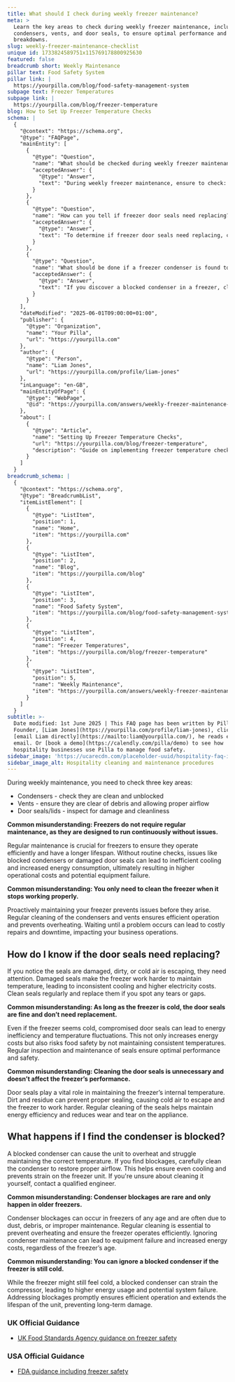 ```yaml
---
title: What should I check during weekly freezer maintenance?
meta: >
  Learn the key areas to check during weekly freezer maintenance, including
  condensers, vents, and door seals, to ensure optimal performance and prevent
  breakdowns.
slug: weekly-freezer-maintenance-checklist
unique id: 1733824589751x115769178800925630
featured: false
breadcrumb short: Weekly Maintenance
pillar text: Food Safety System
pillar link: |
  https://yourpilla.com/blog/food-safety-management-system
subpage text: Freezer Temperatures
subpage link: |
  https://yourpilla.com/blog/freezer-temperature
blog: How to Set Up Freezer Temperature Checks
schema: |
  {
    "@context": "https://schema.org",
    "@type": "FAQPage",
    "mainEntity": [
      {
        "@type": "Question",
        "name": "What should be checked during weekly freezer maintenance?",
        "acceptedAnswer": {
          "@type": "Answer",
          "text": "During weekly freezer maintenance, ensure to check: 1. Condensers for cleanliness and unblocked paths, 2. Vents to ensure they are clear of debris and allow proper airflow, 3. Door seals or lids to inspect for any damage or cleanliness issues. Routine checks prevent operational issues by ensuring efficient cooling and prolonged equipment lifespan."
        }
      },
      {
        "@type": "Question",
        "name": "How can you tell if freezer door seals need replacing?",
        "acceptedAnswer": {
          "@type": "Answer",
          "text": "To determine if freezer door seals need replacing, check for any damage, dirt, or evidence of cold air escaping. Regular cleaning is essential, and if you find tears or gaps, replace the seals to ensure consistent cooling and efficient energy usage."
        }
      },
      {
        "@type": "Question",
        "name": "What should be done if a freezer condenser is found to be blocked?",
        "acceptedAnswer": {
          "@type": "Answer",
          "text": "If you discover a blocked condenser in a freezer, clean it carefully to restore proper airflow. This maintains even cooling, prevents overheating, and reduces strain on the freezer, supporting efficient operation and extending the unit's lifespan."
        }
      }
    ],
    "dateModified": "2025-06-01T09:00:00+01:00",
    "publisher": {
      "@type": "Organization",
      "name": "Your Pilla",
      "url": "https://yourpilla.com"
    },
    "author": {
      "@type": "Person",
      "name": "Liam Jones",
      "url": "https://yourpilla.com/profile/liam-jones"
    },
    "inLanguage": "en-GB",
    "mainEntityOfPage": {
      "@type": "WebPage",
      "@id": "https://yourpilla.com/answers/weekly-freezer-maintenance-checklist"
    },
    "about": [
      {
        "@type": "Article",
        "name": "Setting Up Freezer Temperature Checks",
        "url": "https://yourpilla.com/blog/freezer-temperature",
        "description": "Guide on implementing freezer temperature checks to maintain optimal freezer operations and compliance."
      }
    ]
  }
breadcrumb_schema: |
  {
    "@context": "https://schema.org",
    "@type": "BreadcrumbList",
    "itemListElement": [
      {
        "@type": "ListItem",
        "position": 1,
        "name": "Home",
        "item": "https://yourpilla.com"
      },
      {
        "@type": "ListItem",
        "position": 2,
        "name": "Blog",
        "item": "https://yourpilla.com/blog"
      },
      {
        "@type": "ListItem",
        "position": 3,
        "name": "Food Safety System",
        "item": "https://yourpilla.com/blog/food-safety-management-system"
      },
      {
        "@type": "ListItem",
        "position": 4,
        "name": "Freezer Temperatures",
        "item": "https://yourpilla.com/blog/freezer-temperature"
      },
      {
        "@type": "ListItem",
        "position": 5,
        "name": "Weekly Maintenance",
        "item": "https://yourpilla.com/answers/weekly-freezer-maintenance-checklist"
      }
    ]
  }
subtitle: >-
  Date modified: 1st June 2025 | This FAQ page has been written by Pilla
  Founder, [Liam Jones](https://yourpilla.com/profile/liam-jones), click to
  [email Liam directly](https://mailto:liam@yourpilla.com/), he reads every
  email. Or [book a demo](https://calendly.com/pilla/demo) to see how
  hospitality businesses use Pilla to manage food safety.
sidebar_image: 'https://ucarecdn.com/placeholder-uuid/hospitality-faq-image.jpg'
sidebar_image_alt: Hospitality cleaning and maintenance procedures
---
```

During weekly maintenance, you need to check three key areas:

-   Condensers - check they are clean and unblocked
-   Vents - ensure they are clear of debris and allowing proper airflow
-   Door seals/lids - inspect for damage and cleanliness

**Common misunderstanding: Freezers do not require regular maintenance, as they are designed to run continuously without issues.**

Regular maintenance is crucial for freezers to ensure they operate efficiently and have a longer lifespan. Without routine checks, issues like blocked condensers or damaged door seals can lead to inefficient cooling and increased energy consumption, ultimately resulting in higher operational costs and potential equipment failure.

**Common misunderstanding: You only need to clean the freezer when it stops working properly.**

Proactively maintaining your freezer prevents issues before they arise. Regular cleaning of the condensers and vents ensures efficient operation and prevents overheating. Waiting until a problem occurs can lead to costly repairs and downtime, impacting your business operations.

## How do I know if the door seals need replacing?

If you notice the seals are damaged, dirty, or cold air is escaping, they need attention. Damaged seals make the freezer work harder to maintain temperature, leading to inconsistent cooling and higher electricity costs. Clean seals regularly and replace them if you spot any tears or gaps.

**Common misunderstanding: As long as the freezer is cold, the door seals are fine and don’t need replacement.**

Even if the freezer seems cold, compromised door seals can lead to energy inefficiency and temperature fluctuations. This not only increases energy costs but also risks food safety by not maintaining consistent temperatures. Regular inspection and maintenance of seals ensure optimal performance and safety.

**Common misunderstanding: Cleaning the door seals is unnecessary and doesn’t affect the freezer’s performance.**

Door seals play a vital role in maintaining the freezer’s internal temperature. Dirt and residue can prevent proper sealing, causing cold air to escape and the freezer to work harder. Regular cleaning of the seals helps maintain energy efficiency and reduces wear and tear on the appliance.

## What happens if I find the condenser is blocked?

A blocked condenser can cause the unit to overheat and struggle maintaining the correct temperature. If you find blockages, carefully clean the condenser to restore proper airflow. This helps ensure even cooling and prevents strain on the freezer unit. If you're unsure about cleaning it yourself, contact a qualified engineer.

**Common misunderstanding: Condenser blockages are rare and only happen in older freezers.**

Condenser blockages can occur in freezers of any age and are often due to dust, debris, or improper maintenance. Regular cleaning is essential to prevent overheating and ensure the freezer operates efficiently. Ignoring condenser maintenance can lead to equipment failure and increased energy costs, regardless of the freezer’s age.

**Common misunderstanding: You can ignore a blocked condenser if the freezer is still cold.**

While the freezer might still feel cold, a blocked condenser can strain the compressor, leading to higher energy usage and potential system failure. Addressing blockages promptly ensures efficient operation and extends the lifespan of the unit, preventing long-term damage.

### UK Official Guidance

-   [UK Food Standards Agency guidance on freezer safety](https://www.food.gov.uk/safety-hygiene/how-to-chill-freeze-and-defrost-food-safely)

### USA Official Guidance

-   [FDA guidance including freezer safety](https://www.fda.gov/consumers/consumer-updates/are-you-storing-food-safely)
